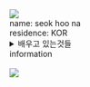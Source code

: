 <img src="https://capsule-render.vercel.app/api?type=waving&color=auto&height=200&section=header&text=esports-devboy'git hub&fontSize=90" />
<br>name: seok hoo na</br>
 residence: KOR
<details>
 <summary>
 배우고 있는것들
 <br>information<br/>  
</summary>
<img src="https://img.shields.io/badge/js-F7DF1E?style=for-the-badge&logo=js&logoColor=white"/></a>
<img src="https://img.shields.io/badge/springboot-6DB33F?style=for-the-badge&logo=springboot&logoColor=white"/></a>
<img src="https://img.shields.io/badge/Java-007396?style=for-the-badge&logo=OpenJDK&logoColor=white"/>
<img src="https://img.shields.io/badge/IntelliJ_IDEA-000000.svg?style=for-the-badge&logo=intellij-idea&logoColor=white"/>
<img src="https://img.shields.io/badge/Spring_Security-6DB33F?style=for-the-badge&logo=Spring-Security&logoColor=white"/>
<h2> database</h2>
<br>
<img src="https://img.shields.io/badge/mysql-4479A1?style=for-the-badge&logo=mysql&logoColor=white"/></a>
</details>
   <br><img src="https://github-readme-stats.vercel.app/api/top-langs/?username=cokkiboy&layout=compact"></br>


